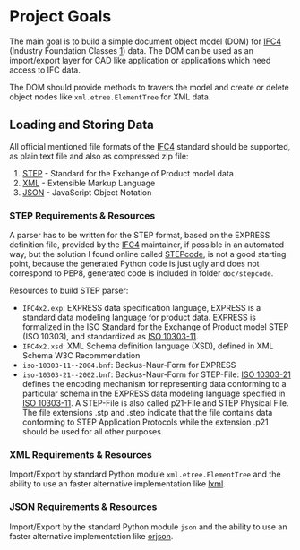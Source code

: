 Project Goals
=============

The main goal is to build a simple document object model (DOM) for [IFC4] (Industry Foundation Classes [1]) data. 
The DOM can be used as an import/export layer for CAD like application or applications which need access to 
IFC data.

The DOM should provide methods to travers the model and create or delete object nodes like `xml.etree.ElementTree` for 
XML data.

Loading and Storing Data
------------------------

All official mentioned file formats of the [IFC4] standard should be supported, as plain text file and also as 
compressed zip file:

1. [STEP] -  Standard for the Exchange of Product model data
2. [XML] - Extensible Markup Language
3. [JSON] - JavaScript Object Notation

### STEP Requirements & Resources

A parser has to be written for the STEP format, based on the EXPRESS definition file, provided by the [IFC4] maintainer, 
if possible in an automated way, but the solution I found online called [STEPcode], is not a good starting 
point, because the generated Python code is just ugly and does not correspond to PEP8, generated code is included in 
folder `doc/stepcode`.

Resources to build STEP parser:

- `IFC4x2.exp`: EXPRESS data specification language, EXPRESS is a standard data modeling language for product data. 
  EXPRESS is formalized in the ISO Standard for the Exchange of Product model STEP (ISO 10303), and standardized 
  as [ISO 10303-11].
- `IFC4x2.xsd`: XML Schema definition language (XSD), defined in XML Schema W3C Recommendation
- `iso-10303-11--2004.bnf`: Backus-Naur-Form for EXPRESS
- `iso-10303-21--2002.bnf`: Backus-Naur-Form for STEP-File: [ISO 10303-21] defines the encoding mechanism for 
  representing data conforming to a particular schema in the EXPRESS data modeling language specified in [ISO 10303-11]. 
  A STEP-File is also called p21-File and STEP Physical File. The file extensions .stp and .step indicate that the file 
  contains data conforming to STEP Application Protocols while the extension .p21 should be used for all other purposes.
 
### XML Requirements & Resources

Import/Export by standard Python module `xml.etree.ElementTree` and the ability to use an faster alternative 
implementation like [lxml]. 

### JSON Requirements & Resources

Import/Export by the standard Python module `json` and the ability to use an faster alternative implementation 
like [orjson]. 


[IFC4]: https://technical.buildingsmart.org/
[STEP]: https://en.wikipedia.org/wiki/ISO_10303-21
[XML]: https://en.wikipedia.org/wiki/XML
[JSON]: https://en.wikipedia.org/wiki/JSON
[STEPcode]: https://stepcode.github.io/
[orjson]: https://pypi.org/project/orjson/
[lxml]: https://pypi.org/project/lxml/
[BNF]: https://en.wikipedia.org/wiki/Backus%E2%80%93Naur_form
[ISO 10303-21]: https://en.wikipedia.org/wiki/ISO_10303-21
[ISO 10303-11]: https://en.wikipedia.org/wiki/EXPRESS_(data_modeling_language)

[1]: https://en.wikipedia.org/wiki/Industry_Foundation_Classes
